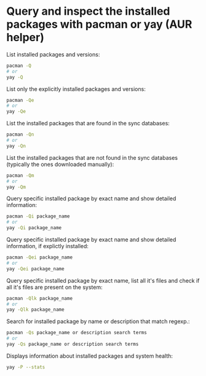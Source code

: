 # Query and inspect the installed packages with pacman or yay (AUR helper)

List installed packages and versions:

```sh
pacman -Q
# or
yay -Q
```

List only the explicitly installed packages and versions:

```sh
pacman -Qe
# or
yay -Qe
```

List the installed packages that are found in the sync databases:

```sh
pacman -Qn
# or
yay -Qn
```

List the installed packages that are not found in the sync databases (typically the ones downloaded manually):

```sh
pacman -Qm
# or
yay -Qm
```

Query specific installed package by exact name and show detailed information:

```sh
pacman -Qi package_name
# or
yay -Qi package_name
```

Query specific installed package by exact name and show detailed information, if explictly installed:

```sh
pacman -Qei package_name
# or
yay -Qei package_name
```

Query specific installed package by exact name, list all it's files and check if all it's files are present on the system:

```sh
pacman -Qlk package_name
# or
yay -Qlk package_name
```

Search for installed package by name or description that match regexp.:

```sh
pacman -Qs package_name or description search terms
# or
yay -Qs package_name or description search terms
```

Displays information about installed packages and system health:

```sh
yay -P --stats
```
